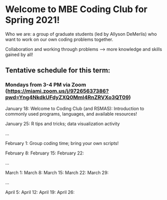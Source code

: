 # Welcome to MBE Coding Club for Spring 2021!

Who we are: a group of graduate students (led by Allyson DeMerlis) who want to work on our own coding problems together. 

Collaboration and working through problems --> more knowledge and skills gained by all!

## Tentative schedule for this term:

### Mondays from 3-4 PM via Zoom (<https://miami.zoom.us/j/97265637386?pwd=Yng4NkdkUFdyZXQ0MmI4RnZRVXo3QT09>) 

January 18: Welcome to Coding Club (and RSMAS): Introduction to commonly used programs, languages, and available resources!

January 25: R tips and tricks; data visualization activity

... 

February 1: Group coding time; bring your own scripts!

February 8:
February 15:
February 22:

...

March 1:
March 8:
March 15:
March 22:
March 29:

...

April 5:
April 12:
April 19:
April 26:
